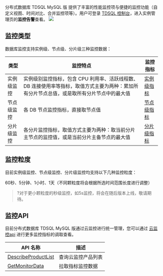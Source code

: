 分布式数据库 TDSQL MySQL 版 提供了丰富的性能监控项与便捷的监控功能（自定义视图、时间对比、合并监控项等）。用户可登录 [TDSQL 控制台](https://console.cloud.tencent.com/tdsqld/instance-tdmysql)，进入实例管理页的**监控告警**查看。
![](https://qcloudimg.tencent-cloud.cn/raw/f41b5ba807b321f9c7120c219e5b5320.png)

## 监控类型
数据库监控支持实例级、节点级、分片级三种监控数据：

| 类型 | 监控特点 | 监控指标 |
| ------ | ------ | ------ |
| 实例级监控 |实例级别监控指标，包含 CPU 利用率、活跃线程数、DB 连接使用率等指标，取值方式主要为两种：累加所有分片节点总值，或是取所有分片节点中的最大值 | [实例级指标](https://cloud.tencent.com/document/product/248/54401) |
| 节点级监控 |各 DB 节点监控指标，直接取节点值 | [节点级指标](https://cloud.tencent.com/document/product/248/54399) |
| 分片级监控 |各分片监控指标，取值方式主要为两种：取当前分片主节点的监控值，或是当前分片主备节点的最大值 | [分片级指标](https://cloud.tencent.com/document/product/248/54407) |

## 监控粒度
目前实例级监控、节点级监控、分片级监控均支持以下几种监控粒度：

60秒、5分钟、1小时、1天（不同颗粒度将会根据所选时间范围长度进行调整）

>?对于更小颗粒度的秒级监控，如5s监控，将会在随后版本上线，敬请期待。

## 监控API
目前分布式数据库 TDSQL MySQL 版通过云监控进行统一管理，您可以通过 [云监控api](https://cloud.tencent.com/document/product/248/87589) 进行更多监控指标的调取查看。

| API 名称 | 描述 |
| ------ | ------ |
| [DescribeProductList](https://cloud.tencent.com/document/api/248/44374) | 查询云监控产品列表 |
| [GetMonitorData](https://cloud.tencent.com/document/api/248/31014) | 拉取指标监控数据 |

